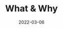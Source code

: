 ---
title: "What & Why"
date: 2022-03-06
layout: "blog"
slug: "whatwhy"
menu:
    main:
        weight: 2
        params: 
            icon: messages
---